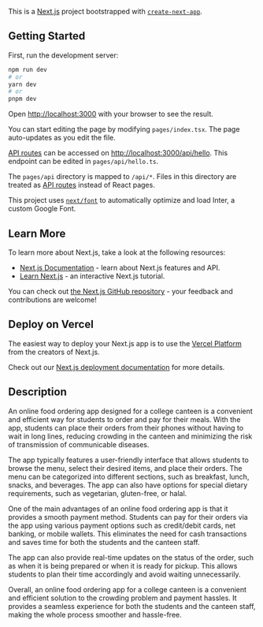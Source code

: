 This is a [Next.js](https://nextjs.org/) project bootstrapped with [`create-next-app`](https://github.com/vercel/next.js/tree/canary/packages/create-next-app).

## Getting Started

First, run the development server:

```bash
npm run dev
# or
yarn dev
# or
pnpm dev
```

Open [http://localhost:3000](http://localhost:3000) with your browser to see the result.

You can start editing the page by modifying `pages/index.tsx`. The page auto-updates as you edit the file.

[API routes](https://nextjs.org/docs/api-routes/introduction) can be accessed on [http://localhost:3000/api/hello](http://localhost:3000/api/hello). This endpoint can be edited in `pages/api/hello.ts`.

The `pages/api` directory is mapped to `/api/*`. Files in this directory are treated as [API routes](https://nextjs.org/docs/api-routes/introduction) instead of React pages.

This project uses [`next/font`](https://nextjs.org/docs/basic-features/font-optimization) to automatically optimize and load Inter, a custom Google Font.

## Learn More

To learn more about Next.js, take a look at the following resources:

- [Next.js Documentation](https://nextjs.org/docs) - learn about Next.js features and API.
- [Learn Next.js](https://nextjs.org/learn) - an interactive Next.js tutorial.

You can check out [the Next.js GitHub repository](https://github.com/vercel/next.js/) - your feedback and contributions are welcome!

## Deploy on Vercel

The easiest way to deploy your Next.js app is to use the [Vercel Platform](https://vercel.com/new?utm_medium=default-template&filter=next.js&utm_source=create-next-app&utm_campaign=create-next-app-readme) from the creators of Next.js.

Check out our [Next.js deployment documentation](https://nextjs.org/docs/deployment) for more details.


## Description


An online food ordering app designed for a college canteen is a convenient and efficient way for students to order and pay for their meals. With the app, students can place their orders from their phones without having to wait in long lines, reducing crowding in the canteen and minimizing the risk of transmission of communicable diseases.

The app typically features a user-friendly interface that allows students to browse the menu, select their desired items, and place their orders. The menu can be categorized into different sections, such as breakfast, lunch, snacks, and beverages. The app can also have options for special dietary requirements, such as vegetarian, gluten-free, or halal.

One of the main advantages of an online food ordering app is that it provides a smooth payment method. Students can pay for their orders via the app using various payment options such as credit/debit cards, net banking, or mobile wallets. This eliminates the need for cash transactions and saves time for both the students and the canteen staff.

The app can also provide real-time updates on the status of the order, such as when it is being prepared or when it is ready for pickup. This allows students to plan their time accordingly and avoid waiting unnecessarily.

Overall, an online food ordering app for a college canteen is a convenient and efficient solution to the crowding problem and payment hassles. It provides a seamless experience for both the students and the canteen staff, making the whole process smoother and hassle-free.
